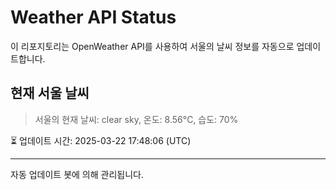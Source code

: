 
# Weather API Status

이 리포지토리는 OpenWeather API를 사용하여 서울의 날씨 정보를 자동으로 업데이트합니다.

## 현재 서울 날씨
> 서울의 현재 날씨: clear sky, 온도: 8.56°C, 습도: 70%

⏳ 업데이트 시간: 2025-03-22 17:48:06 (UTC)

---
자동 업데이트 봇에 의해 관리됩니다.
